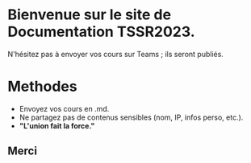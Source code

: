 # Bienvenue sur le site de Documentation TSSR2023.

N'hésitez pas à envoyer vos cours sur Teams ; ils seront publiés.


# Methodes

- Envoyez vos cours en .md.
- Ne partagez pas de contenus sensibles (nom, IP, infos perso, etc.).
- **"L'union fait la force."**


## Merci
